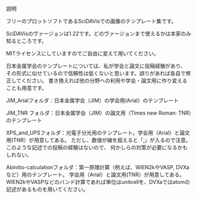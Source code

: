 説明

フリーのプロットソフトであるSciDAVisでの画像のテンプレート集です。

SciDAVisのヴァージョンは1.22です。どのヴァージョンまで使えるかは本家のみ知るところです。

MITライセンスにしていますのでご自由に変えて用いてください。

日本金属学会のテンプレートについては、私が学会と論文に投稿経験があり、
その形式に似せているので信頼性は低くないと思います。誤りがあれば各自で修正してください。
書き換えれば他の分野への利用や学会・論文用に作り変えることも用意です。

JIM_Arialフォルダ：日本金属学会（JIM）の学会用(Arial）のテンプレート

JIM_TNR フォルダ：日本金属学会（JIM）の論文用（Times new Roman: TNR）のテンプレート

XPS_and_UPSフォルダ：光電子分光用のテンプレート。学会用（Arial）と論文用(TNR）が用意してある。
ただし、数値が線を超えると「,」が入るので注意。このような記述での投稿の経験はないので、
何かしらの対策が必要になるかもしれない。

Abinitio-calculationフォルダ：第一原理計算（例えば、WIEN2kやVASP, DVXaなど）用のテンプレート。
学会用（Arial）と論文用(TNR）が用意してある。
WIEN2kやVASPなどのバンド計算であれば単位はunitcellを、DVXaではatomの記述があるものを用いてください。

